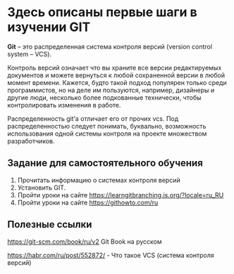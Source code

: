 # Здесь описаны первые шаги в изучении GIT

**Git** – это распределенная система контроля версий (version control system – VCS).

Контроль версий означает что вы храните все версии редактируемых документов и можете вернуться к любой сохраненной версии в любой момент времени. Кажется, будто такой подход популярен только среди программистов, но на деле им пользуются, например, дизайнеры и другие люди, несколько более подкованные технически, чтобы контролировать изменения в работе.

Распределенность git’а отличает его от прочих vcs. Под распределенностью следует понимать, буквально, возможность использования одной системы контроля на проекте множеством разработчиков.

## Задание для самостоятельного обучения

1. Прочитать информацию о системах контроля версий
2. Установить GIT. 
4. Пройти уроки на сайте https://learngitbranching.js.org/?locale=ru_RU
5. Пройти уроки на сайте https://githowto.com/ru

## Полезные ссылки

https://git-scm.com/book/ru/v2 Git Book на русском

https://habr.com/ru/post/552872/ - Что такое VCS (система контроля версий)
